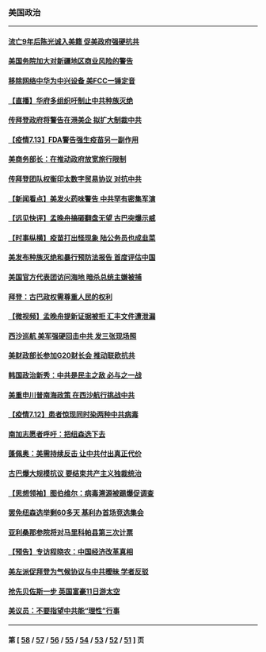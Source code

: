 ### 美国政治
---
#### [流亡9年后陈光诚入美籍 促美政府强硬抗共](../../pages/ncid1078159/n13086679.md) 
#### [美国务院加大对新疆地区商业风险的警告](../../pages/ncid1078159/n13086639.md) 
#### [移除网络中华为中兴设备 美FCC一锤定音](../../pages/ncid1078159/n13086476.md) 
#### [【直播】华府多组织吁制止中共种族灭绝](../../pages/ncid1078159/n13086206.md) 
#### [传拜登政府将警告在港美企 拟扩大制裁中共](../../pages/ncid1078159/n13086137.md) 
#### [【疫情7.13】FDA警告强生疫苗另一副作用](../../pages/ncid1078159/n13085637.md) 
#### [美商务部长：在推动政府放宽旅行限制](../../pages/ncid1078159/n13084853.md) 
#### [传拜登团队权衡印太数字贸易协议 对抗中共](../../pages/ncid1078159/n13084918.md) 
#### [【新闻看点】美发火药味警告 中共罕有密集军演](../../pages/ncid1078159/n13084687.md) 
#### [【远见快评】孟晚舟搞砸翻盘无望 古巴突爆示威](../../pages/ncid1078159/n13084696.md) 
#### [【时事纵横】疫苗打出怪现象 陆公务员也成韭菜](../../pages/ncid1078159/n13084709.md) 
#### [美发布种族灭绝和暴行预防法报告 首度评估中国](../../pages/ncid1078159/n13084685.md) 
#### [美国官方代表团访问海地 暗杀总统主嫌被捕](../../pages/ncid1078159/n13084472.md) 
#### [拜登：古巴政权需尊重人民的权利](../../pages/ncid1078159/n13084399.md) 
#### [【微视频】孟晚舟提新证据被拒 汇丰文件遭泄漏](../../pages/ncid1078159/n13084219.md) 
#### [西沙巡航 美军强硬回击中共 发三张现场照](../../pages/ncid1078159/n13084288.md) 
#### [美财政部长参加G20财长会 推动联欧抗共](../../pages/ncid1078159/n13084153.md) 
#### [韩国政治新秀：中共是民主之敌 必与之一战](../../pages/ncid1078159/n13084088.md) 
#### [美重申川普南海政策 在西沙航行挑战中共](../../pages/ncid1078159/n13083923.md) 
#### [【疫情7.12】患者惊现同时染两种中共病毒](../../pages/ncid1078159/n13083387.md) 
#### [南加志愿者呼吁：把纽森选下去](../../pages/ncid1078159/n13082720.md) 
#### [蓬佩奥：美需持续反击 让中共付出真正代价](../../pages/ncid1078159/n13082614.md) 
#### [古巴爆大规模抗议 要结束共产主义独裁统治](../../pages/ncid1078159/n13082560.md) 
#### [【思想领袖】图伯维尔：病毒溯源被踢爆促调查](../../pages/ncid1078159/n13047746.md) 
#### [罢免纽森选举剩60多天 基利办首场竞选集会](../../pages/ncid1078159/n13082654.md) 
#### [亚利桑那参院将对马里科帕县第三次计票](../../pages/ncid1078159/n13082601.md) 
#### [【预告】专访程晓农：中国经济改革真相](../../pages/ncid1078159/n13082479.md) 
#### [美左派促拜登为气候协议与中共暧昧 学者反驳](../../pages/ncid1078159/n13082181.md) 
#### [抢先贝佐斯一步 英国富豪11日游太空](../../pages/ncid1078159/n13082030.md) 
#### [美议员：不要指望中共能“理性”行事](../../pages/ncid1078159/n13082000.md) 

---
#### 第 [ [58](./58.md) / [57](./57.md) / [56](./56.md) / [55](./55.md) / [54](./54.md) / [53](./53.md) / [52](./52.md) / [51](./51.md) ] 页
